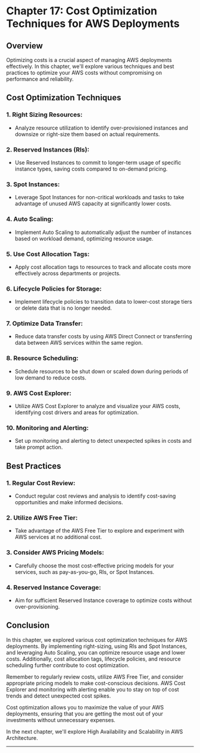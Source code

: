 # Chapter 17: Cost Optimization Techniques for AWS Deployments

## Overview

Optimizing costs is a crucial aspect of managing AWS deployments effectively. In this chapter, we'll explore various techniques and best practices to optimize your AWS costs without compromising on performance and reliability.

## Cost Optimization Techniques

### 1. **Right Sizing Resources**:

- Analyze resource utilization to identify over-provisioned instances and downsize or right-size them based on actual requirements.

### 2. **Reserved Instances (RIs)**:

- Use Reserved Instances to commit to longer-term usage of specific instance types, saving costs compared to on-demand pricing.

### 3. **Spot Instances**:

- Leverage Spot Instances for non-critical workloads and tasks to take advantage of unused AWS capacity at significantly lower costs.

### 4. **Auto Scaling**:

- Implement Auto Scaling to automatically adjust the number of instances based on workload demand, optimizing resource usage.

### 5. **Use Cost Allocation Tags**:

- Apply cost allocation tags to resources to track and allocate costs more effectively across departments or projects.

### 6. **Lifecycle Policies for Storage**:

- Implement lifecycle policies to transition data to lower-cost storage tiers or delete data that is no longer needed.

### 7. **Optimize Data Transfer**:

- Reduce data transfer costs by using AWS Direct Connect or transferring data between AWS services within the same region.

### 8. **Resource Scheduling**:

- Schedule resources to be shut down or scaled down during periods of low demand to reduce costs.

### 9. **AWS Cost Explorer**:

- Utilize AWS Cost Explorer to analyze and visualize your AWS costs, identifying cost drivers and areas for optimization.

### 10. **Monitoring and Alerting**:

- Set up monitoring and alerting to detect unexpected spikes in costs and take prompt action.

## Best Practices

### 1. **Regular Cost Review**:

- Conduct regular cost reviews and analysis to identify cost-saving opportunities and make informed decisions.

### 2. **Utilize AWS Free Tier**:

- Take advantage of the AWS Free Tier to explore and experiment with AWS services at no additional cost.

### 3. **Consider AWS Pricing Models**:

- Carefully choose the most cost-effective pricing models for your services, such as pay-as-you-go, RIs, or Spot Instances.

### 4. **Reserved Instance Coverage**:

- Aim for sufficient Reserved Instance coverage to optimize costs without over-provisioning.

## Conclusion

In this chapter, we explored various cost optimization techniques for AWS deployments. By implementing right-sizing, using RIs and Spot Instances, and leveraging Auto Scaling, you can optimize resource usage and lower costs. Additionally, cost allocation tags, lifecycle policies, and resource scheduling further contribute to cost optimization.

Remember to regularly review costs, utilize AWS Free Tier, and consider appropriate pricing models to make cost-conscious decisions. AWS Cost Explorer and monitoring with alerting enable you to stay on top of cost trends and detect unexpected cost spikes.

Cost optimization allows you to maximize the value of your AWS deployments, ensuring that you are getting the most out of your investments without unnecessary expenses.

In the next chapter, we'll explore High Availability and Scalability in AWS Architecture.

---